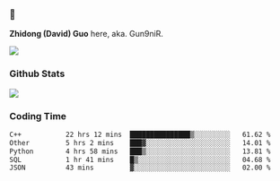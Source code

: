 ### 👋 

**Zhidong (David) Guo** here, aka. Gun9niR.

![](https://komarev.com/ghpvc/?username=Gun9niR&label=Total+Views)

### Github Stats

<img src="https://github-readme-stats.vercel.app/api?username=Gun9niR&count_private=true&show_icons=true&theme=vue-dark&hide_title=true">

### Coding Time

<!--START_SECTION:waka-->

```txt
C++           22 hrs 12 mins  ███████████████▒░░░░░░░░░   61.62 %
Other         5 hrs 2 mins    ███▓░░░░░░░░░░░░░░░░░░░░░   14.01 %
Python        4 hrs 58 mins   ███▒░░░░░░░░░░░░░░░░░░░░░   13.81 %
SQL           1 hr 41 mins    █▒░░░░░░░░░░░░░░░░░░░░░░░   04.68 %
JSON          43 mins         ▓░░░░░░░░░░░░░░░░░░░░░░░░   02.00 %
```

<!--END_SECTION:waka-->
